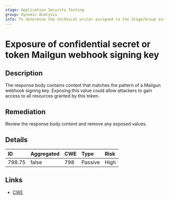```yaml
---
stage: Application Security Testing
group: Dynamic Analysis
info: To determine the technical writer assigned to the Stage/Group associated with this page, see https://handbook.gitlab.com/handbook/product/ux/technical-writing/#assignments
---
```


# Exposure of confidential secret or token Mailgun webhook signing key

## Description

The response body contains content that matches the pattern of a Mailgun webhook signing key.
Exposing this value could allow attackers to gain access to all resources granted by this token.

## Remediation

Review the response body content and remove any exposed values.

## Details

| ID | Aggregated | CWE | Type | Risk |
|:---|:--------|:--------|:--------|:--------|
| 798.75 | false | 798 | Passive | High |

## Links

- [CWE](https://cwe.mitre.org/data/definitions/798.html)
